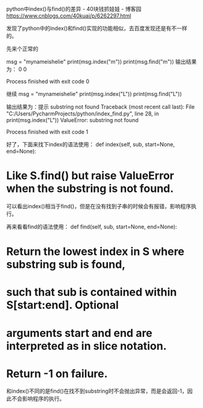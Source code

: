 python中index()与find()的差异 - 40块钱抓娃娃 - 博客园 https://www.cnblogs.com/40kuai/p/6262297.html

发现了python中的index()和find()实现的功能相似，去百度发现还是有不一样的。

先来个正常的　

msg = "mynameishelie"
print(msg.index("m"))
print(msg.find("m"))
输出结果为：
0
0

Process finished with exit code 0

继续
msg = "mynameishelie"
print(msg.index("L"))
print(msg.find("L"))

输出结果为：提示 substring not found
Traceback (most recent call last):
File "C:/Users/PycharmProjects/python/index_find.py", line 28, in <module>
print(msg.index("L"))
ValueError: substring not found

Process finished with exit code 1

好了，下面来找下index的语法使用：
def index(self, sub, start=None, end=None):
# Like S.find() but raise ValueError when the substring is not found.
可以看出index()相当于find()，但是在没有找到子串的时候会有报错，影响程序执行。

再来看看find的语法使用：
def find(self, sub, start=None, end=None):
# Return the lowest index in S where substring sub is found,
# such that sub is contained within S[start:end].  Optional
# arguments start and end are interpreted as in slice notation.
# Return -1 on failure.
和index()不同的是find()在找不到substring时不会抛出异常，而是会返回-1，因此不会影响程序的执行。